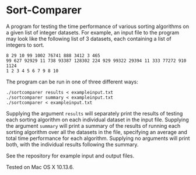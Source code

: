 # Sort-Comparer
A program for testing the time performance of various sorting algorithms on a given list of integer datasets. For example, an input file to the program may look like the following list of 3 datasets, each containing a list of integers to sort.

```
8 29 10 99 1002 76741 888 3412 3 465
99 627 92929 11 738 93387 128302 224 929 99322 29394 11 333 77272 910 1124
1 2 3 4 5 6 7 9 8 10
```

The program can be run in one of three different ways:

```
./sortcomparer results < exampleinput.txt
./sortcomparer summary < exampleinput.txt
./sortcomparer < exampleinput.txt
```

Supplying the argument `results` will separately print the results of testing each sorting algorithm on each individual dataset in the input file. Supplying the argument `summary` will print a summary of the results of running each sorting algorithm over all the datasets in the file, specifying an average and total time performance for each algorithm. Supplying no arguments will print both, with the individual results following the summary.

See the repository for example input and output files.

Tested on Mac OS X 10.13.6.
